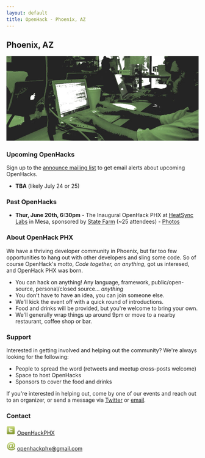 ```yaml
---
layout: default
title: OpenHack - Phoenix, AZ
---
```


## Phoenix, AZ

![Phoenix](/phoenix/header.jpg)

### Upcoming OpenHacks

Sign up to the [announce mailing list](http://eepurl.com/BkGf9) to get email alerts about upcoming OpenHacks.

- **TBA** (likely July 24 or 25)

### Past OpenHacks

- **Thur, June 20th, 6:30pm** - The Inaugural OpenHack PHX at [HeatSync Labs](http://www.heatsynclabs.org/) in Mesa, sponsored by [State Farm](https://www.statefarm.com/) (~25 attendees) - [Photos](http://www.flickr.com/photos/openhackphx/sets/72157634262712091/)

### About OpenHack PHX

We have a thriving developer community in Phoenix, but far too few opportunities to hang out with other developers and sling some code. So of course OpenHack's motto, *Code together, on anything*, got us interesed, and OpenHack PHX was born.

- You can hack on anything! Any language, framework, public/open-source, personal/closed source... *anything*
- You don’t have to have an idea, you can join someone else.
- We'll kick the event off with a quick round of introductions.
- Food and drinks will be provided, but you're welcome to bring your own.
- We'll generally wrap things up around 9pm or move to a nearby restaurant, coffee shop or bar.

### Support

Interested in getting involved and helping out the community? We're always looking for the following:

- People to spread the word (retweets and meetup cross-posts welcome)
- Space to host OpenHacks
- Sponsors to cover the food and drinks

If you're interested in helping out, come by one of our events and reach out to an organizer, or send a  message via [Twitter](https://twitter.com/OpenHackPHX) or [email](mailto:openhackphx@gmail.com).

### Contact

![Twitter](/phoenix/twitter.png) [OpenHackPHX](https://twitter.com/OpenHackPHX)

![Email](/phoenix/email.png) [openhackphx@gmail.com](mailto:openhackphx@gmail.com)
